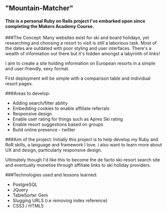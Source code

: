 ## "Mountain-Matcher"

#### This is a personal Ruby on Rails project I've embarked upon since completing the Makers Academy Course. 

###The Concept:
Many websites exist for ski and board holidays, yet researching and choosing a resort to visit is *still* a laborious task. Most of the dates are outdated with poor styling and user interfaces. There's a wealth of information out there but it's hidden amongst  a labyrinth of links! 

I aim to create a site holding information on European resorts in a simple and user-friendly, sexy format. 

First deployment will be simple with a comparison table and individual resort pages. 

###Areas to develop:
+ Adding search/filter ability
+ Embedding cookies to enable affiliate referrals
+ Responsive design
+ Enable user rating for things such as Apres Ski rating
+ Enable resort suggestions based on groups 
+ Build online presence - twitter


###Aim of the project:
Initially this project is to help develop my Ruby and RoR skills, a language and framework I love. i also want to learn more about UX and design, particularly responsive design.

Ultimately though I'd like this to become the de facto ski-resort search site and eventually monetise through affiliate links to ski holiday providers. 

###Technologies used and lessons learned:
+ PostgreSQL
+ JQuery
+ TableSorter Gem
+ Slugging URLS (i.e removing index reference)
+ CSS3 / HTML5

